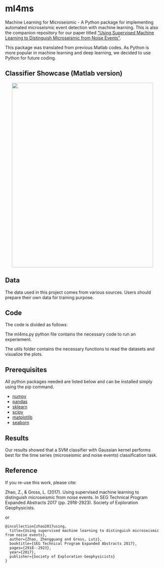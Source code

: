 # ml4ms
Machine Learning for Microseismic - A Python package for implementing automated microseismic event detection with machine learning.
This is also the companion repository for our paper titled ["Using Supervised Machine Learning to Distinguish Microseismic from Noise Events"](https://www.researchgate.net/publication/319622797_Using_Supervised_Machine_Learning_to_Distinguish_Microseismic_from_Noise_Events?_sg=XCg5ScjsVBCwpHsV6MaoNuW8Et7dcLb7PdcH3tcYW7Cm1NGh9HVbuS3Juh1-XadkFXs91zDJnBYFlK7jjqRkvUQAfhIwN3VmiQWQgvpN.fsWiGLMtbYWUL-7t-BlYfurJ1KPUnffA7IXytqI7qARTbwHbKCzKX7eNAf7TDSUBDRdpgvKTbMrkqTLaxVjS9Q).

This package was translated from previous Matlab codes. As Python is more popular in machine learning and deep learning, we decided to use Python for future coding.

## Classifier Showcase (Matlab version)
<p align="center">
  <img width="460" height="600" src="https://github.com/uqzzhao/ml4ms/blob/master/examples/images/SVM_0.9_0817_prediction.gif">
</p>


## Data
The data used in this project comes from various sources. Users should prepare their own data for training purpose.

## Code
The code is divided as follows:

The ml4ms.py python file contains the necessary code to run an experiement.

The utils folder contains the necessary functions to read the datasets and visualize the plots.


## Prerequisites
All python packages needed are listed below and can be installed simply using the pip command.
* [numpy](http://www.numpy.org/)  
* [pandas](https://pandas.pydata.org/)  
* [sklearn](http://scikit-learn.org/stable/)  
* [scipy](https://www.scipy.org/)  
* [matplotlib](https://matplotlib.org/)  
* [seaborn](https://seaborn.pydata.org/)



## Results
Our results showed that a SVM classifier with Gaussian kernel performs best for the time series (microseismic and noise events) classification task.


## Reference
If you re-use this work, please cite:

Zhao, Z., & Gross, L. (2017). Using supervised machine learning to distinguish microseismic from noise events. In SEG Technical Program Expanded Abstracts 2017 (pp. 2918-2923). Society of Exploration Geophysicists.

or

```
@incollection{zhao2017using,
  title={Using supervised machine learning to distinguish microseismic from noise events},
  author={Zhao, Zhengguang and Gross, Lutz},
  booktitle={SEG Technical Program Expanded Abstracts 2017},
  pages={2918--2923},
  year={2017},
  publisher={Society of Exploration Geophysicists}
}
```
